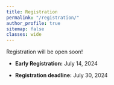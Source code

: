 ```yaml
---
title: Registration
permalink: "/registration/"
author_profile: true
sitemap: false
classes: wide
---
```


Registration will be open soon!

- **Early Registration:** July 14, 2024

- **Registration deadline:** July 30, 2024
